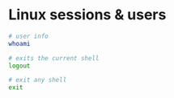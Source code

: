 # Linux sessions & users

```bash
# user info
whoami

# exits the current shell
logout

# exit any shell
exit
```
